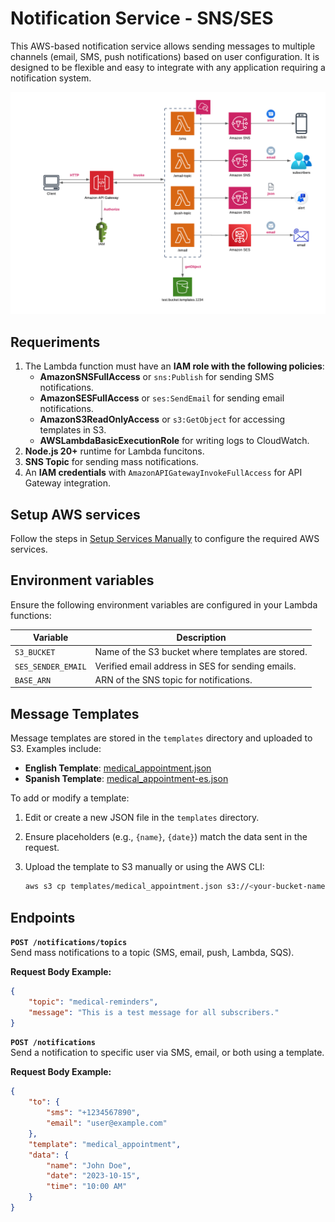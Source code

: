 # Notification Service - SNS/SES

This AWS-based notification service allows sending messages to multiple channels (email, SMS, push notifications) based on user configuration. It is designed to be flexible and easy to integrate with any application requiring a notification system.

![architecture](/images/architecture.png)

## Requeriments

1. The Lambda function must have an **IAM role with the following policies**:
    - **AmazonSNSFullAccess** or `sns:Publish` for sending SMS notifications.
    - **AmazonSESFullAccess** or `ses:SendEmail` for sending email notifications.
    - **AmazonS3ReadOnlyAccess** or `s3:GetObject` for accessing templates in S3.
    - **AWSLambdaBasicExecutionRole** for writing logs to CloudWatch.
2. **Node.js 20+** runtime for Lambda funcitons.
3. **SNS Topic** for sending mass notifications.
4. An **IAM credentials** with `AmazonAPIGatewayInvokeFullAccess` for API Gateway integration.

## Setup AWS services

Follow the steps in [Setup Services Manually](/docs/setup%20services%20manually.md) to configure the required AWS services.

## Environment variables

Ensure the following environment variables are configured in your Lambda functions:

| Variable              | Description                                           |
|-----------------------|-------------------------------------------------------|
| `S3_BUCKET`           | Name of the S3 bucket where templates are stored.     |
| `SES_SENDER_EMAIL`    | Verified email address in SES for sending emails.     |
| `BASE_ARN`            | ARN of the SNS topic for notifications.               |

## Message Templates

Message templates are stored in the `templates` directory and uploaded to S3. Examples include:

- **English Template**: [medical_appointment.json](/templates/medical_appointment.json)
- **Spanish Template**: [medical_appointment-es.json](/templates/medical_appointment-es.json)

To add or modify a template:

1. Edit or create a new JSON file in the `templates` directory.
2. Ensure placeholders (e.g., `{name}`, `{date}`) match the data sent in the request.
3. Upload the template to S3 manually or using the AWS CLI:

    ```bash
    aws s3 cp templates/medical_appointment.json s3://<your-bucket-name>/templates/
    ```

## Endpoints

**`POST /notifications/topics`**  
Send mass notifications to a topic (SMS, email, push, Lambda, SQS).

**Request Body Example:**

```json
{
    "topic": "medical-reminders",
    "message": "This is a test message for all subscribers."
}
```

**`POST /notifications`**  
Send a notification to specific user via SMS, email, or both using a template.

**Request Body Example:**

```json
{
    "to": {
        "sms": "+1234567890",
        "email": "user@example.com"
    },
    "template": "medical_appointment",
    "data": {
        "name": "John Doe",
        "date": "2023-10-15",
        "time": "10:00 AM"
    }
}
```
